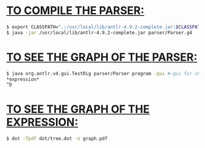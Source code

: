 # <u>TO COMPILE THE PARSER:</u>
```bash
$ export CLASSPATH=".:/usr/local/lib/antlr-4.9.2-complete.jar:$CLASSPATH"
$ java -jar /usr/local/lib/antlr-4.9.2-complete.jar parser/Parser.g4
```

# <u>TO SEE THE GRAPH OF THE PARSER:</u>
```bash
$ java org.antlr.v4.gui.TestRig parser/Parser program -gui #-gui for show the tree of the parser
*expression*
^D
```

# <u>TO SEE THE GRAPH OF THE EXPRESSION:</u>
```bash
$ dot -Tpdf dot/tree.dot -o graph.pdf
```
